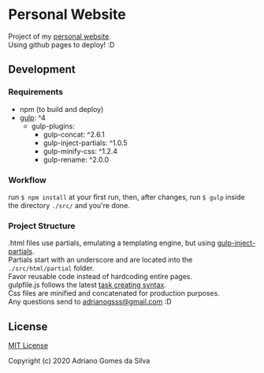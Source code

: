 # Personal Website

Project of my [personal website](11808s8.github.io).<br>
Using github pages to deploy! :D

## Development 
### Requirements
* npm
    (to build and deploy)
* [gulp](https://github.com/gulpjs/gulp): ^4
    * gulp-plugins:
        * gulp-concat: ^2.6.1
        * gulp-inject-partials: ^1.0.5
        * gulp-minify-css: ^1.2.4
        * gulp-rename: ^2.0.0
### Workflow
run `$ npm install` at your first run, then, after changes, run `$ gulp` inside the directory `./src/` and you're done.

### Project Structure

.html files use partials, emulating a templating engine, but using [gulp-inject-partials](https://github.com/meeroslav/gulp-inject-partials). <br>Partials start with an underscore and are located into the `./src/html/partial` folder. <br>Favor reusable code instead of hardcoding entire pages.
<br>
gulpfile.js follows the latest [task creating syntax](https://gulpjs.com/docs/en/getting-started/creating-tasks).
<br>
Css files are minified and concatenated for production purposes.
<br>
Any questions send to adrianogsss@gmail.com  :D

## License
[MIT License](https://github.com/11808s8/11808s8.github.io/blob/master/LICENSE)

Copyright (c) 2020 Adriano Gomes da Silva